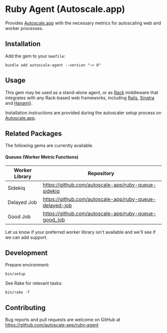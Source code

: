 # Ruby Agent (Autoscale.app)

Provides [Autoscale.app] with the necessary metrics for autoscaling web and worker processes.

## Installation

Add the gem to your `Gemfile`:

    bundle add autoscale-agent --version "~> 0"

## Usage

This gem may be used as a stand-alone agent, or as [Rack] middleware that integrates with any Rack-based web frameworks, including [Rails], [Sinatra] and [Hanami]).

Installation instructions are provided during the autoscaler setup process on [Autoscale.app].

## Related Packages

The following gems are currently available.

#### Queues (Worker Metric Functions)

| Worker Library | Repository                                              |
|----------------|---------------------------------------------------------|
| Sidekiq        | https://github.com/autoscale-app/ruby-queue-sidekiq     |
| Delayed Job    | https://github.com/autoscale-app/ruby-queue-delayed-job |
| Good Job       | https://github.com/autoscale-app/ruby-queue-good_job    |

Let us know if your preferred worker library isn't available and we'll see if we can add support.

## Development

Prepare environment:

    bin/setup

See Rake for relevant tasks:

    bin/rake -T

## Contributing

Bug reports and pull requests are welcome on GitHub at https://github.com/autoscale-app/ruby-agent

[Autoscale.app]: https://autoscale.app
[Agent]: https://github.com/autoscale-app/ruby-agent
[Rack]: https://github.com/rack/rack
[Rails]: https://rubyonrails.org
[Sinatra]: https://sinatrarb.com
[Hanami]: https://hanamirb.org
